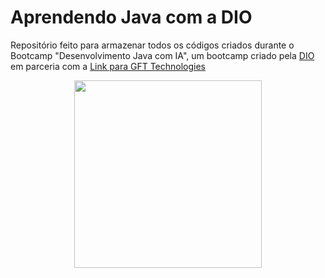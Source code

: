 # Aprendendo Java com a DIO
Repositório feito para armazenar todos os códigos criados durante o Bootcamp "Desenvolvimento Java com IA", um bootcamp criado pela [DIO](https://web.dio.me/)
 em parceria com a [Link para GFT Technologies](https://www.gft.com/br/pt)

<div style="text-align: center;">
  <img src="https://assets.dio.me/AzDCXXW98HQtfqrrt4g11V9HZwrU8GvQ5BTZ8X7Npwg/f:webp/h:120/q:80/L3RyYWNrcy9iZTQzMjk0ZS00YjY4LTQzYjAtOWYwMy1kNDIyMWYyOTNjNDUucG5n" style="width: 300px; height: 300px;" />
</div>
